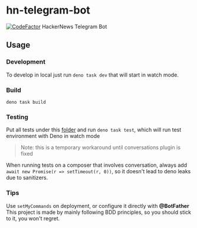 # hn-telegram-bot

[![CodeFactor](https://www.codefactor.io/repository/github/devsheva/hn-telegram-bot/badge)](https://www.codefactor.io/repository/github/devsheva/hn-telegram-bot)
HackerNews Telegram Bot

## Usage

### Development

To develop in local just run `deno task dev` that will start in watch mode.

### Build

```deno task build```

### Testing

Put all tests under this [folder](src/__tests__) and run `deno task test`, which will run test environment with Deno in watch mode

> Note: this is a temporary workaround until conversations plugin is fixed

When running tests on a composer that involves conversation, always add `await new Promise(r => setTimeout(r, 0))`, so it doesn't lead to deno leaks due to sanitizers.

### Tips

Use `setMyCommands` on deployment, or configure it directly with **@BotFather**
This project is made by mainly following BDD principles, so you should stick to it, you won't regret.
